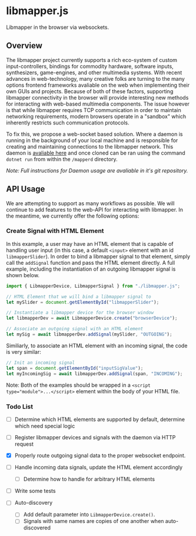 # libmapper.js

Libmapper in the browser via websockets.

## Overview

The libmapper project currently supports a rich eco-system of custom input-controllers, bindings for commodity hardware, software inputs, synthesizers, game-engines, and other multimedia systems. With recent advances in web-technology, many creative folks are turning to the many options frontend frameworks avaliable on the web when implementing their own GUIs and projects. Because of both of these factors, supporting libmapper connectivity in the browser will provide interesting new methods for interacting with web-based multimedia components. The issue however is that while libmapper requires TCP communication in order to maintain networking requirements, modern browsers operate in a "sandbox" which inherently restricts such communication protocols.

To fix this, we propose a web-socket based solution. Where a daemon is running in the background of your local machine and is responsible for creating and maintaining connections to the libmapper network. This daemon is [avaliable here](https://github.com/EggAllocationService/mapperd) and once cloned can be ran using the command `dotnet run` from within the `/mapperd` directory.

_Note: Full instructions for Daemon usage are avaliable in it's git repository._

## API Usage

We are attempting to support as many workflows as possible. We will continue to add features to the web-API for interacting with libmapper. In the meantime, we currently offer the following options:

### Create Signal with HTML Element

In this example, a user may have an HTML element that is capable of handling user input (in this case, a default `<input>` element with an id `libmapperSlider`). In order to bind a libmapper signal to that element, simply call the `addSignal` function and pass the HTML element directly. A full example, including the instantiation of an outgoing libmapper signal is shown below.

```javascript
import { LibmapperDevice, LibmapperSignal } from "./libmapper.js";

// HTML Element that we will bind a libmapper signal to
let mySlider = document.getElementById("libmapperSlider");

// Instantiate a libmapper device for the browser window
let libmapperDev = await LibmapperDevice.create("browserDevice");

// Associate an outgoing signal with an HTML element
let mySig = await libmapperDev.addSignal(mySlider, "OUTGOING");
```

Similiarly, to associate an HTML element with an incoming signal, the code is very similar:

```javascript
// Init an incoming signal
let span = document.getElementById("inputSigValue");
let myIncomingSig = await libmapperDev.addSignal(span, "INCOMING");
```

Note: Both of the examples should be wrapped in a `<script type="module">...</script>` element within the body of your HTML file.

### Todo List

- [ ] Determine which HTML elements are supported by default, determine which need special logic
- [ ] Register libmapper devices and signals with the daemon via HTTP request
- [x] Properly route outgoing signal data to the proper websocket endpoint.
- [ ] Handle incoming data signals, update the HTML element accordingly
  - [ ] Determine how to handle for arbitrary HTML elements
- [ ] Write some tests

- [ ] Auto-discovery
  - [ ] Add default parameter into `LibmapperDevice.create()`.
  - [ ] Signals with same names are copies of one another when auto-discovered
